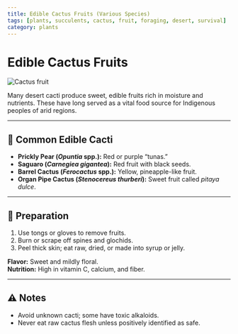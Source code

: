 ```yaml
---
title: Edible Cactus Fruits (Various Species)
tags: [plants, succulents, cactus, fruit, foraging, desert, survival]
category: plants
---
```


# Edible Cactus Fruits

![Cactus fruit](plants/images/cactus_fruits.jpg)

Many desert cacti produce sweet, edible fruits rich in moisture and nutrients. These have long served as a vital food source for Indigenous peoples of arid regions.

---

## 🌵 Common Edible Cacti
- **Prickly Pear (*Opuntia* spp.):** Red or purple “tunas.”  
- **Saguaro (*Carnegiea gigantea*):** Red fruit with black seeds.  
- **Barrel Cactus (*Ferocactus* spp.):** Yellow, pineapple-like fruit.  
- **Organ Pipe Cactus (*Stenocereus thurberi*):** Sweet fruit called *pitaya dulce*.  

---

## 🍴 Preparation
1. Use tongs or gloves to remove fruits.  
2. Burn or scrape off spines and glochids.  
3. Peel thick skin; eat raw, dried, or made into syrup or jelly.  

**Flavor:** Sweet and mildly floral.  
**Nutrition:** High in vitamin C, calcium, and fiber.

---

## ⚠️ Notes
- Avoid unknown cacti; some have toxic alkaloids.  
- Never eat raw cactus flesh unless positively identified as safe.  

